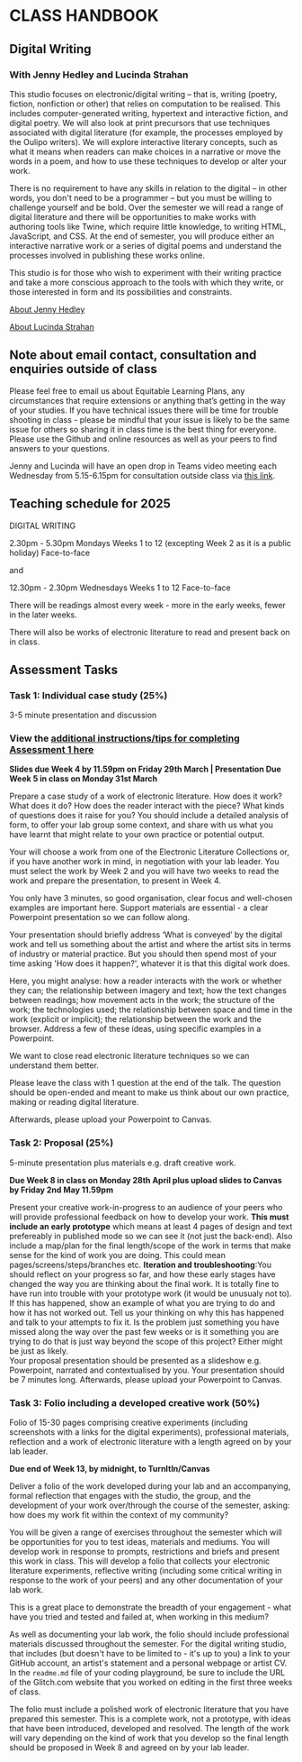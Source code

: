 # CLASS HANDBOOK

## Digital Writing

### With Jenny Hedley and Lucinda Strahan

This studio focuses on electronic/digital writing – that is, writing (poetry, fiction, nonfiction or other) that relies on computation to be realised. This includes computer-generated writing, hypertext and interactive fiction, and digital poetry. We will also look at print precursors that use techniques associated with digital literature (for example, the processes employed by the Oulipo writers). We will explore interactive literary concepts, such as what it means when readers can make choices in a narrative or move the words in a poem, and how to use these techniques to develop or alter your work.

There is no requirement to have any skills in relation to the digital – in other words, you don't need to be a programmer – but you must be willing to challenge yourself and be bold. Over the semester we will read a range of digital literature and there will be opportunities to make works with authoring tools like Twine, which require little knowledge, to writing HTML, JavaScript, and CSS. At the end of semester, you will produce either an interactive narrative work or a series of digital poems and understand the processes involved in publishing these works online.

This studio is for those who wish to experiment with their writing practice and take a more conscious approach to the tools with which they write, or those interested in form and its possibilities and constraints. 

[About Jenny Hedley](https://jennyhedley.github.io/)

[About Lucinda Strahan](https://linktr.ee/lucindastrahan?ltsid=014ea752-61f7-47f7-896a-d216e970ac0d)

## Note about email contact, consultation and enquiries outside of class

Please feel free to email us about Equitable Learning Plans, any circumstances that require extensions or anything that’s getting in the way of your studies. If you have technical issues there will be time for trouble shooting in class - please be mindful that your issue is likely to be the same issue for others so sharing it in class time is the best thing for everyone. Please use the Github and online resources as well as your peers to find answers to your questions.
 
Jenny and Lucinda will have an open drop in Teams video meeting each Wednesday from 5.15-6.15pm for consultation outside class via [this link](https://teams.microsoft.com/l/meetup-join/19%3ameeting_MGJkZTA3ZGEtODRjZS00ZmY4LWFmZDQtNGFhMDU5NWFmNTE5%40thread.v2/0?context=%7b%22Tid%22%3a%22d1323671-cdbe-4417-b4d4-bdb24b51316b%22%2c%22Oid%22%3a%221d10c7bf-efc3-4712-b85f-2b383cf17eea%22%7d).

## Teaching schedule for 2025

DIGITAL WRITING

2.30pm - 5.30pm Mondays
Weeks 1 to 12 (excepting Week 2 as it is a public holiday)
Face-to-face 

and

12.30pm - 2.30pm Wednesdays
Weeks 1 to 12
Face-to-face

There will be readings almost every week - more in the early weeks, fewer in the later weeks.

There will also be works of electronic literature to read and present back on in class.

## Assessment Tasks

### Task 1: Individual case study (25%)

3-5 minute presentation and discussion

### View the [additional instructions/tips for completing Assessment 1 here](https://github.com/jennyhedley/digital-writing-2025/blob/main/README.md#assessment-criteria---content-40)

**Slides due Week 4 by 11.59pm on Friday 29th March | Presentation Due Week 5 in class on Monday 31st March**

Prepare a case study of a work of electronic literature. How does it work? What does it do? How does the reader interact with the piece? What kinds of questions does it raise for you? You should include a detailed analysis of form, to offer your lab group some context, and share with us what you have learnt that might relate to your own practice or potential output.

Your will choose a work from one of the Electronic Literature Collections or, if you have another work in mind, in negotiation with your lab leader. You must select the work by Week 2 and you will have two weeks to read the work and prepare the presentation, to present in Week 4.

You only have 3 minutes, so good organisation, clear focus and well-chosen examples are important here. Support materials are essential - a clear Powerpoint presentation so we can follow along.

Your presentation should briefly address ‘What is conveyed’ by the digital work and tell us something about the artist and where the artist sits in terms of industry or material practice. But you should then spend most of your time asking 'How does it happen?', whatever it is that this digital work does.

Here, you might analyse: how a reader interacts with the work or whether they can; the relationship between imagery and text; how the text changes between readings; how movement acts in the work; the structure of the work; the technologies used; the relationship between space and time in the work (explicit or implicit); the relationship between the work and the browser. Address a few of these ideas, using specific examples in a Powerpoint.

We want to close read electronic literature techniques so we can understand them better.

Please leave the class with 1 question at the end of the talk. The question should be open-ended and meant to make us think about our own practice, making or reading digital literature.

Afterwards, please upload your Powerpoint to Canvas.

### Task 2: Proposal (25%)

5-minute presentation plus materials e.g. draft creative work.

**Due Week 8 in class on Monday 28th April plus upload slides to Canvas by Friday 2nd May 11.59pm**

Present your creative work-in-progress to an audience of your peers who will provide professional feedback on how to develop your work. 
**This must include an early prototype** which means at least 4 pages of design and text prefereably in published mode so we can see it (not just the back-end). Also include a map/plan for the final length/scope of the work in terms that make sense for the kind of work you are doing. This could mean pages/screens/steps/branches etc. 
**Iteration and troubleshooting**:You should reflect on your progress so far, and how these early stages have changed the way you are thinking about the final work. It is totally fine to have run into trouble with your prototype work (it would be unusualy not to). If this has happened, show an example of what you are trying to do and how it has not worked out. Tell us your thinking on why this has happened and talk to your attempts to fix it. Is the problem just something you have missed along the way over the past few weeks or is it something you are trying to do that is just way beyond the scope of this project? Either might be just as likely.  
Your proposal presentation should be presented as a slideshow e.g. Powerpoint, narrated and contextualised by you.
Your presentation should be 7 minutes long. 
Afterwards, please upload your Powerpoint to Canvas.

### Task 3: Folio including a developed creative work (50%)

Folio of 15-30 pages comprising creative experiments (including screenshots with a links for the digital experiments), professional materials, reflection and a work of electronic literature with a length agreed on by your lab leader.

**Due end of Week 13, by midnight, to TurnItIn/Canvas**

Deliver a folio of the work developed during your lab and an accompanying, formal reflection that engages with the studio, the group, and the development of your work over/through the course of the semester, asking: how does my work fit within the context of my community?

You will be given a range of exercises throughout the semester which will be opportunities for you to test ideas, materials and mediums. You will develop work in response to prompts, restrictions and briefs and present this work in class. This will develop a folio that collects your electronic literature experiments, reflective writing (including some critical writing in response to the work of your peers) and any other documentation of your lab work.

This is a great place to demonstrate the breadth of your engagement - what have you tried and tested and failed at, when working in this medium?

As well as documenting your lab work, the folio should include professional materials discussed throughout the semester. For the digital writing studio, that includes (but doesn't have to be limited to - it's up to you) a link to your GitHub account, an artist's statement and a personal webpage or artist CV. In the `readme.md` file of your coding playground, be sure to include the URL of the Glitch.com website that you worked on editing in the first three weeks of class.

The folio must include a polished work of electronic literature that you have prepared this semester. This is a complete work, not a prototype, with ideas that have been introduced, developed and resolved. The length of the work will vary depending on the kind of work that you develop so the final length should be proposed in Week 8 and agreed on by your lab leader.

